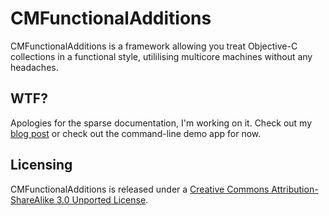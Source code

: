 CMFunctionalAdditions
====

CMFunctionalAdditions is a framework allowing you treat Objective-C collections in a functional style, utililising multicore machines without any headaches.

WTF?
----
Apologies for the sparse documentation, I'm working on it. Check out my [blog post](http://chris.mowforth.com/cmfunctionaladditions-multicore-ruby-like-uti-64127) or check out the command-line demo app for now.

Licensing
----

CMFunctionalAdditions is released under a [Creative Commons Attribution-ShareAlike 3.0 Unported License](http://creativecommons.org/licenses/by-sa/3.0/).
